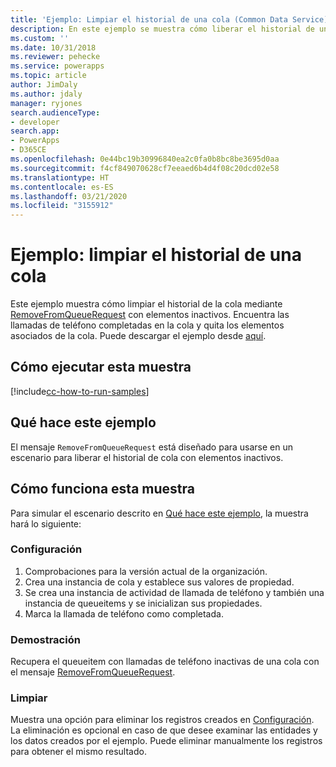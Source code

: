 ```yaml
---
title: 'Ejemplo: Limpiar el historial de una cola (Common Data Service) | Microsoft Docs'
description: En este ejemplo se muestra cómo liberar el historial de una cola
ms.custom: ''
ms.date: 10/31/2018
ms.reviewer: pehecke
ms.service: powerapps
ms.topic: article
author: JimDaly
ms.author: jdaly
manager: ryjones
search.audienceType:
- developer
search.app:
- PowerApps
- D365CE
ms.openlocfilehash: 0e44bc19b30996840ea2c0fa0b8bc8be3695d0aa
ms.sourcegitcommit: f4cf849070628cf7eeaed6b4d4f08c20dcd02e58
ms.translationtype: HT
ms.contentlocale: es-ES
ms.lasthandoff: 03/21/2020
ms.locfileid: "3155912"
---
```

# <a name="sample-clean-up-history-for-a-queue"></a>Ejemplo: limpiar el historial de una cola

<!-- https://docs.microsoft.com/dynamics365/customer-engagement/developer/sample-clean-up-history-queue-early-bound -->

Este ejemplo muestra cómo limpiar el historial de la cola mediante [RemoveFromQueueRequest](https://docs.microsoft.com/dotnet/api/microsoft.crm.sdk.messages.removefromqueuerequest?view=dynamics-general-ce-9) con elementos inactivos. Encuentra las llamadas de teléfono completadas en la cola y quita los elementos asociados de la cola. Puede descargar el ejemplo desde [aquí](https://github.com/Microsoft/PowerApps-Samples/tree/master/cds/orgsvc/C%23/CleanHistoryQueue).

## <a name="how-to-run-this-sample"></a>Cómo ejecutar esta muestra

[!include[cc-how-to-run-samples](../../includes/cc-how-to-run-samples.md)]

## <a name="what-this-sample-does"></a>Qué hace este ejemplo

El mensaje `RemoveFromQueueRequest` está diseñado para usarse en un escenario para liberar el historial de cola con elementos inactivos.

## <a name="how-this-sample-works"></a>Cómo funciona esta muestra

Para simular el escenario descrito en [Qué hace este ejemplo](#what-this-sample-does), la muestra hará lo siguiente:

### <a name="setup"></a>Configuración

1. Comprobaciones para la versión actual de la organización.
2. Crea una instancia de cola y establece sus valores de propiedad.
3. Se crea una instancia de actividad de llamada de teléfono y también una instancia de queueitems y se inicializan sus propiedades.
4. Marca la llamada de teléfono como completada. 

### <a name="demonstrate"></a>Demostración

Recupera el queueitem con llamadas de teléfono inactivas de una cola con el mensaje [RemoveFromQueueRequest](https://docs.microsoft.com/dotnet/api/microsoft.crm.sdk.messages.removefromqueuerequest?view=dynamics-general-ce-9).

### <a name="clean-up"></a>Limpiar

Muestra una opción para eliminar los registros creados en [Configuración](#setup). La eliminación es opcional en caso de que desee examinar las entidades y los datos creados por el ejemplo. Puede eliminar manualmente los registros para obtener el mismo resultado.
